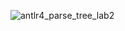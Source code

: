 ![antlr4_parse_tree_lab2](https://user-images.githubusercontent.com/77707803/200684359-617172e8-47f0-4335-be34-986195a30898.png)
